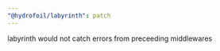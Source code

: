 ```yaml
---
"@hydrofoil/labyrinth": patch
---
```


labyrinth would not catch errors from preceeding middlewares

